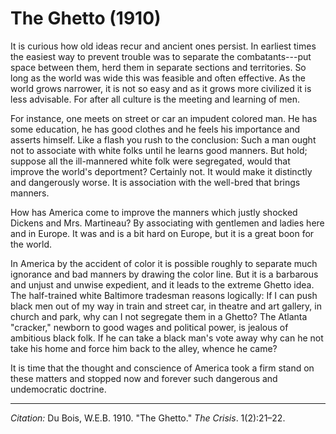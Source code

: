 <!--
title:   The Ghetto
author:  Du Bois, W.E.B.
journal: The Crisis
year:    1910
volume:  1
issue:   2
pages:   21--22
-->
# The Ghetto (1910)

It is curious how old ideas recur and ancient ones persist. In earliest times the easiest way to prevent trouble was to separate the combatants---put space between them, herd them in separate sections and territories. So long as the world was wide this was feasible and often effective. As the world grows narrower, it is not so easy and as it grows more civilized it is less advisable. For after all culture is the meeting and learning of men.

For instance, one meets on street or car an impudent colored man. He has some education, he has good clothes and he feels his importance and asserts himself. Like a flash you rush to the conclusion: Such a man ought not to associate with white folks until he learns good manners. But hold; suppose all the ill-mannered white folk were segregated, would that improve the world's deportment? Certainly not. It would make it distinctly and dangerously worse. It is association with the well-bred that brings manners.

How has America come to improve the manners which justly shocked Dickens and Mrs. Martineau? By associating with gentlemen and ladies here and in Europe. It was and is a bit hard on Europe, but it is a great boon for the world.

In America by the accident of color it is possible roughly to separate much ignorance and bad manners by drawing the color line. But it is a barbarous and unjust and unwise expedient, and it leads to the extreme Ghetto idea. The half-trained white Baltimore tradesman reasons logically: If I can push black men out of my way in train and street car, in theatre and art gallery, in church and park, why can I not segregate them in a Ghetto? The Atlanta "cracker," newborn to good wages and political power, is jealous of ambitious black folk. If he can take a black man's vote away why can he not take his home and force him back to the alley, whence he came?

It is time that the thought and conscience of America took a firm stand on these matters and stopped now and forever such dangerous and undemocratic doctrine.

______________
*Citation:* Du Bois, W.E.B. 1910. "The Ghetto." *The Crisis*. 1(2):21&ndash;22.